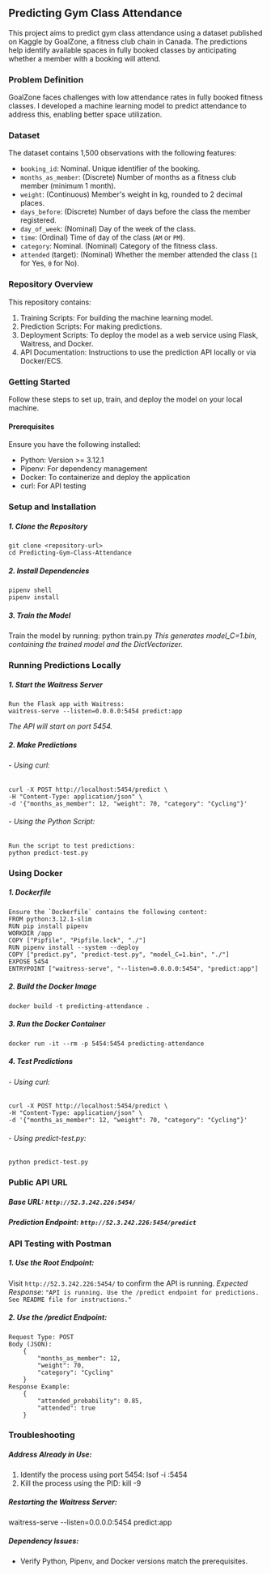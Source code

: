 ## Predicting Gym Class Attendance

This project aims to predict gym class attendance using a dataset published on Kaggle by GoalZone, a fitness club chain in Canada. The predictions help identify available spaces in fully booked classes by anticipating whether a member with a booking will attend.

### Problem Definition
GoalZone faces challenges with low attendance rates in fully booked fitness classes. I developed a machine learning model to predict attendance to address this, enabling better space utilization.

### Dataset
The dataset contains 1,500 observations with the following features:
- `booking_id`: Nominal. Unique identifier of the booking.
- `months_as_member`: (Discrete) Number of months as a fitness club member (minimum 1 month).
- `weight`:  (Continuous) Member's weight in kg, rounded to 2 decimal places.
- `days_before`: (Discrete) Number of days before the class the member registered.
- `day_of_week`: (Nominal) Day of the week of the class.
- `time`: (Ordinal) Time of day of the class (`AM` or `PM`).
- `category`: Nominal. (Nominal) Category of the fitness class.
- `attended` (target): (Nominal) Whether the member attended the class (`1` for Yes, `0` for No).

### Repository Overview
This repository contains:

1. Training Scripts: For building the machine learning model.
2. Prediction Scripts: For making predictions.
3. Deployment Scripts: To deploy the model as a web service using Flask, Waitress, and Docker.
4. API Documentation: Instructions to use the prediction API locally or via Docker/ECS.

### Getting Started
Follow these steps to set up, train, and deploy the model on your local machine.

#### Prerequisites
Ensure you have the following installed:
- Python: Version >= 3.12.1
- Pipenv: For dependency management
- Docker: To containerize and deploy the application
- curl: For API testing


### Setup and Installation
##### 1. Clone the Repository
    git clone <repository-url>
    cd Predicting-Gym-Class-Attendance
##### 2. Install Dependencies
    pipenv shell
    pipenv install
##### 3. Train the Model
   Train the model by running:
   python train.py
_This generates model_C=1.bin, containing the trained model and the DictVectorizer._


### Running Predictions Locally
##### 1. Start the Waitress Server
    Run the Flask app with Waitress:
    waitress-serve --listen=0.0.0.0:5454 predict:app
_The API will start on port 5454._

##### 2. Make Predictions
###### - Using curl:
    curl -X POST http://localhost:5454/predict \
    -H "Content-Type: application/json" \
    -d '{"months_as_member": 12, "weight": 70, "category": "Cycling"}'
###### - Using the Python Script:
    Run the script to test predictions:
    python predict-test.py


### Using Docker
##### 1. Dockerfile
    Ensure the `Dockerfile` contains the following content:
    FROM python:3.12.1-slim
    RUN pip install pipenv
    WORKDIR /app
    COPY ["Pipfile", "Pipfile.lock", "./"]
    RUN pipenv install --system --deploy
    COPY ["predict.py", "predict-test.py", "model_C=1.bin", "./"]
    EXPOSE 5454
    ENTRYPOINT ["waitress-serve", "--listen=0.0.0.0:5454", "predict:app"]
##### 2. Build the Docker Image
    docker build -t predicting-attendance .
##### 3. Run the Docker Container
    docker run -it --rm -p 5454:5454 predicting-attendance
##### 4. Test Predictions
###### - Using curl:
    curl -X POST http://localhost:5454/predict \
    -H "Content-Type: application/json" \
    -d '{"months_as_member": 12, "weight": 70, "category": "Cycling"}'
###### - Using predict-test.py:
    python predict-test.py


### Public API URL
##### Base URL: `http://52.3.242.226:5454/`
##### Prediction Endpoint: `http://52.3.242.226:5454/predict`


### API Testing with Postman
##### 1. Use the Root Endpoint:
Visit `http://52.3.242.226:5454/` to confirm the API is running.
_Expected Response_:
`"API is running. Use the /predict endpoint for predictions. See README file for instructions."`
##### 2. Use the /predict Endpoint:
    Request Type: POST
    Body (JSON):
        {
            "months_as_member": 12,
            "weight": 70,
            "category": "Cycling"
        }
    Response Example:
        {
            "attended_probability": 0.85,
            "attended": true
        }

### Troubleshooting
##### Address Already in Use:
1. Identify the process using port 5454: lsof -i :5454
2. Kill the process using the PID: kill -9 <PID>

##### Restarting the Waitress Server:
waitress-serve --listen=0.0.0.0:5454 predict:app

##### Dependency Issues:
- Verify Python, Pipenv, and Docker versions match the prerequisites.






